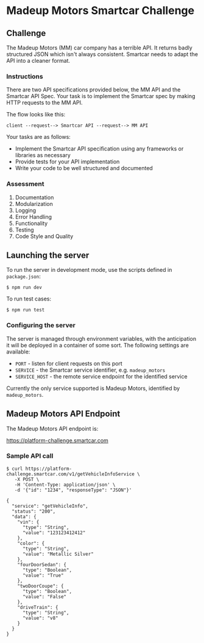 # Madeup Motors Smartcar Challenge

## Challenge

The Madeup Motors (MM) car company has a terrible API. It returns badly 
structured JSON which isn't always consistent. Smartcar needs to adapt the API 
into a cleaner format. 

### Instructions

There are two API specifications provided below, the MM API and the Smartcar API Spec.
Your task is to implement the Smartcar spec by making HTTP requests to the MM API.

The flow looks like this:

    client --request--> Smartcar API --request--> MM API

Your tasks are as follows:

* Implement the Smartcar API specification using any frameworks or libraries as necessary
* Provide tests for your API implementation
* Write your code to be well structured and documented

### Assessment

1. Documentation
2. Modularization
3. Logging
4. Error Handling
5. Functionality
6. Testing
7. Code Style and Quality

## Launching the server

To run the server in development mode, use the scripts defined in `package.json`:

    $ npm run dev

To run test cases:

    $ npm run test

### Configuring the server

The server is managed through environment variables, with the anticipation it 
will be deployed in a container of some sort.  The following settings are
available:

* `PORT` - listen for client requests on this port
* `SERVICE` - the Smartcar service identifier, e.g. `madeup_motors`
* `SERVICE_HOST` - the remote service endpoint for the identified service

Currently the only service supported is Madeup Motors, identified by 
`madeup_motors`.

## Madeup Motors API Endpoint

The Madeup Motors API endpoint is:

https://platform-challenge.smartcar.com

### Sample API call

    $ curl https://platform-challenge.smartcar.com/v1/getVehicleInfoService \
       -X POST \
       -H 'Content-Type: application/json' \
       -d '{"id": "1234", "responseType": "JSON"}'

    {
      "service": "getVehicleInfo",
      "status": "200",
      "data": {
        "vin": {
          "type": "String",
          "value": "123123412412"
        },
        "color": {
          "type": "String",
          "value": "Metallic Silver"
        },
        "fourDoorSedan": {
          "type": "Boolean",
          "value": "True"
        },
        "twoDoorCoupe": {
          "type": "Boolean",
          "value": "False"
        },
        "driveTrain": {
          "type": "String",
          "value": "v8"
        }
      }
    }
